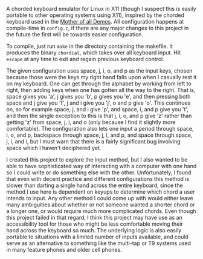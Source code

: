 

A chorded keyboard emulator for Linux in X11 (though I suspect this is easily portable to other operating systems using X11), inspired by the chorded keyboard used in the [Mother of all Demos](https://www.youtube.com/watch?v=yJDv-zdhzMY). All configuration happens at compile-time in `config.c`, if there are any major changes to this project in the future the first will be towards easier configuration.

To compile, just run `make` in the directory containing the makefile. It produces the binary `chordial`, which takes over all keyboard input. Hit `escape` at any time to exit and regain previous keyboard control.

The given configuration uses space, j, i, o, and p as the input keys, chosen because those were the keys my right hand falls upon when I casually rest it on my keyboard. One can get through the alphabet by working from left to right, then adding keys when one has gotten all the way to the right. That is, space gives you 'a', j gives you 'b', p gives you 'e', and then pressing both space and j give you 'f', j and i give you 'j', o and p give 'o'. This continues on, so for example space, j, and i give 'p', and space, i, and p give you 't', and then the single exception to this is that j, i, o, and p give 'z' rather than getting 'z' from space, j, i, and o (only because I find it slightly more comfortable). The configuration also lets one input a period through space, i, o, and p, backspace through space, j, i, and p, and space through space, j, i, and i, but I must warn that there is a fairly significant bug involving space which I haven't deciphered yet.

I created this project to explore the input method, but I also wanted to be able to have sophisticated way of interacting with a computer with one hand so I could write or do something else with the other. Unfortunately, I found that even with decent practice and different configurations this method is slower than darting a single hand across the entire keyboard, since the method I use here is dependent on keyups to determine which chord a user intends to input. Any other method I could come up with would either leave many ambiguities about whether or not someone wanted a shorter chord or a longer one, or would require much more complicated chords. Even though this project failed in that regard, I think this project may have use as an accessibility tool for those who might be less comfortable moving their hand across the keyboard so much. The underlying logic is also easily portable to situations with a limited number of inputs available, and could serve as an alternative to something like the multi-tap or T9 systems used in many feature phones and older cell phones.